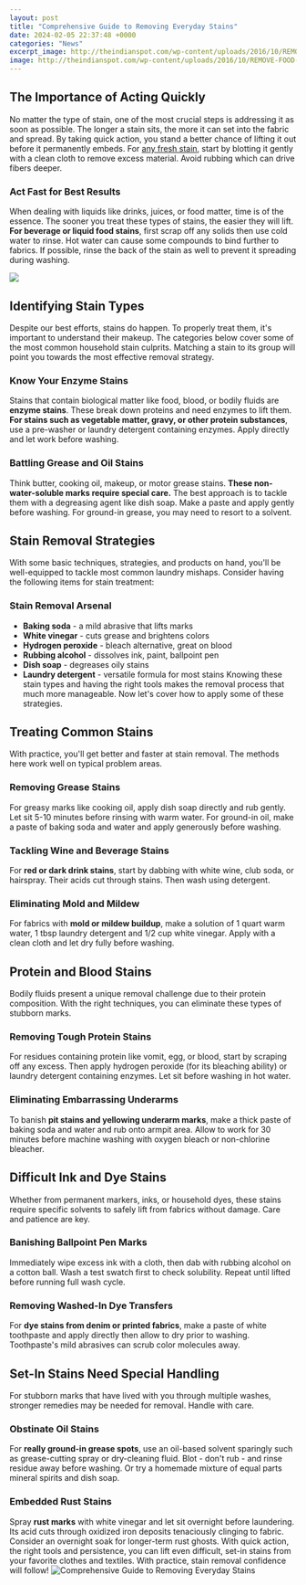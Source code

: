```yaml
---
layout: post
title: "Comprehensive Guide to Removing Everyday Stains"
date: 2024-02-05 22:37:48 +0000
categories: "News"
excerpt_image: http://theindianspot.com/wp-content/uploads/2016/10/REMOVE-FOOD-STAINS.jpg
image: http://theindianspot.com/wp-content/uploads/2016/10/REMOVE-FOOD-STAINS.jpg
---
```


## The Importance of Acting Quickly
No matter the type of stain, one of the most crucial steps is addressing it as soon as possible. The longer a stain sits, the more it can set into the fabric and spread. By taking quick action, you stand a better chance of lifting it out before it permanently embeds. For [any fresh stain](https://yt.io.vn/collection/albarado), start by blotting it gently with a clean cloth to remove excess material. Avoid rubbing which can drive fibers deeper. 
### Act Fast for Best Results
When dealing with liquids like drinks, juices, or food matter, time is of the essence. The sooner you treat these types of stains, the easier they will lift. **For beverage or liquid food stains**, first scrap off any solids then use cold water to rinse. Hot water can cause some compounds to bind further to fabrics. If possible, rinse the back of the stain as well to prevent it spreading during washing.

![](https://www.thespruce.com/thmb/BF4eUmyPBsP-2t7gdqhhOJ__AN4=/1500x0/filters:no_upscale():max_bytes(150000):strip_icc()/stain-removal-tips-1900644-final-4b3ccb1ecfe043729f7237c85dd19be2.png)
## Identifying Stain Types 
Despite our best efforts, stains do happen. To properly treat them, it's important to understand their makeup. The categories below cover some of the most common household stain culprits. Matching a stain to its group will point you towards the most effective removal strategy.
### Know Your Enzyme Stains
Stains that contain biological matter like food, blood, or bodily fluids are **enzyme stains**. These break down proteins and need enzymes to lift them. **For stains such as vegetable matter, gravy, or other protein substances**, use a pre-washer or laundry detergent containing enzymes. Apply directly and let work before washing. 
### Battling Grease and Oil Stains  
Think butter, cooking oil, makeup, or motor grease stains. **These non-water-soluble marks require special care.** The best approach is to tackle them with a degreasing agent like dish soap. Make a paste and apply gently before washing. For ground-in grease, you may need to resort to a solvent. 
## Stain Removal Strategies
With some basic techniques, strategies, and products on hand, you'll be well-equipped to tackle most common laundry mishaps. Consider having the following items for stain treatment:
### Stain Removal Arsenal
- **Baking soda** - a mild abrasive that lifts marks 
- **White vinegar** - cuts grease and brightens colors
- **Hydrogen peroxide** - bleach alternative, great on blood
- **Rubbing alcohol** - dissolves ink, paint, ballpoint pen
- **Dish soap** - degreases oily stains
- **Laundry detergent** - versatile formula for most stains
Knowing these stain types and having the right tools makes the removal process that much more manageable. Now let's cover how to apply some of these strategies.
## Treating Common Stains 
With practice, you'll get better and faster at stain removal. The methods here work well on typical problem areas.
### Removing Grease Stains
For greasy marks like cooking oil, apply dish soap directly and rub gently. Let sit 5-10 minutes before rinsing with warm water. For ground-in oil, make a paste of baking soda and water and apply generously before washing.
### Tackling Wine and Beverage Stains 
For **red or dark drink stains**, start by dabbing with white wine, club soda, or hairspray. Their acids cut through stains. Then wash using detergent.
### Eliminating Mold and Mildew 
For fabrics with **mold or mildew buildup**, make a solution of 1 quart warm water, 1 tbsp laundry detergent and 1/2 cup white vinegar. Apply with a clean cloth and let dry fully before washing. 
## Protein and Blood Stains
Bodily fluids present a unique removal challenge due to their protein composition. With the right techniques, you can eliminate these types of stubborn marks.  
### Removing Tough Protein Stains
For residues containing protein like vomit, egg, or blood, start by scraping off any excess. Then apply hydrogen peroxide (for its bleaching ability) or laundry detergent containing enzymes. Let sit before washing in hot water.
### Eliminating Embarrassing Underarms  
To banish **pit stains and yellowing underarm marks**, make a thick paste of baking soda and water and rub onto armpit area. Allow to work for 30 minutes before machine washing with oxygen bleach or non-chlorine bleacher.
## Difficult Ink and Dye Stains
Whether from permanent markers, inks, or household dyes, these stains require specific solvents to safely lift from fabrics without damage. Care and patience are key.
### Banishing Ballpoint Pen Marks
Immediately wipe excess ink with a cloth, then dab with rubbing alcohol on a cotton ball. Wash a test swatch first to check solubility. Repeat until lifted before running full wash cycle. 
### Removing Washed-In Dye Transfers 
For **dye stains from denim or printed fabrics**, make a paste of white toothpaste and apply directly then allow to dry prior to washing. Toothpaste's mild abrasives can scrub color molecules away. 
## Set-In Stains Need Special Handling
For stubborn marks that have lived with you through multiple washes, stronger remedies may be needed for removal. Handle with care.
### Obstinate Oil Stains
For **really ground-in grease spots**, use an oil-based solvent sparingly such as grease-cutting spray or dry-cleaning fluid. Blot - don't rub - and rinse residue away before washing. Or try a homemade mixture of equal parts mineral spirits and dish soap. 
### Embedded Rust Stains
Spray **rust marks** with white vinegar and let sit overnight before laundering. Its acid cuts through oxidized iron deposits tenaciously clinging to fabric. Consider an overnight soak for longer-term rust ghosts.
With quick action, the right tools and persistence, you can lift even difficult, set-in stains from your favorite clothes and textiles. With practice, stain removal confidence will follow!
![Comprehensive Guide to Removing Everyday Stains](http://theindianspot.com/wp-content/uploads/2016/10/REMOVE-FOOD-STAINS.jpg)